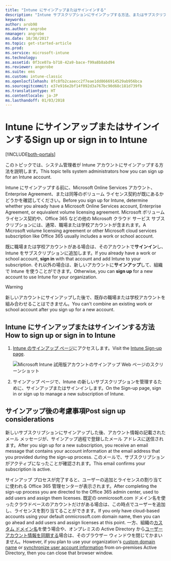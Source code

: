 ```yaml
---
title: "Intune にサインアップまたはサインインする"
description: "Intune サブスクリプションにサインアップする方法、またはサブスクリプションを使用してサインインする方法"
keywords: 
author: arob98
ms.author: angrobe
nmanager: angrobe
ms.date: 10/30/2017
ms.topic: get-started-article
ms.prod: 
ms.service: microsoft-intune
ms.technology: 
ms.assetid: 0f3ce07a-b718-42a9-bace-f99a8b8abd94
ms.reviewer: angerobe
ms.suite: ems
ms.custom: intune-classic
ms.openlocfilehash: 8fc8fb2caaecc2f7eae1dd8666914529ab956bca
ms.sourcegitcommit: e37e916e2bf14f092d3a767bc90d68c181d739fb
ms.translationtype: HT
ms.contentlocale: ja-JP
ms.lasthandoff: 01/03/2018
---
```

# <a name="sign-up-or-sign-in-to-intune"></a><span data-ttu-id="1d6a0-103">Intune にサインアップまたはサインインする</span><span class="sxs-lookup"><span data-stu-id="1d6a0-103">Sign up or sign in to Intune</span></span>

[!INCLUDE[both-portals](./includes/note-for-both-portals.md)]

<span data-ttu-id="1d6a0-104">このトピックでは、システム管理者が Intune アカウントにサインアップする方法を説明します。</span><span class="sxs-lookup"><span data-stu-id="1d6a0-104">This topic tells system administrators how you can sign up for an Intune account.</span></span>

<span data-ttu-id="1d6a0-105">Intune にサインアップする前に、Microsoft Online Services アカウント、Enterprise Agreement、または同等のボリューム ライセンス契約が既にあるかどうかを確認してください。</span><span class="sxs-lookup"><span data-stu-id="1d6a0-105">Before you sign up for Intune, determine whether you already have a Microsoft Online Services account, Enterprise Agreement, or equivalent volume licensing agreement.</span></span> <span data-ttu-id="1d6a0-106">Microsoft ボリューム ライセンス契約や、Office 365 などの他の Microsoft クラウド サービス サブスクリプションには、通常、職場または学校アカウントが含まれます。</span><span class="sxs-lookup"><span data-stu-id="1d6a0-106">A Microsoft volume licensing agreement or other Microsoft cloud services subscription like Office 365 usually includes a work or school account.</span></span>

<span data-ttu-id="1d6a0-107">既に職場または学校アカウントがある場合は、そのアカウントで**サインイン**し、Intune をサブスクリプションに追加します。</span><span class="sxs-lookup"><span data-stu-id="1d6a0-107">If you already have a work or school account, **sign in** with that account and add Intune to your subscription.</span></span> <span data-ttu-id="1d6a0-108">それ以外の場合は、新しいアカウントに**サインアップ**して、組織で Intune を使うことができます。</span><span class="sxs-lookup"><span data-stu-id="1d6a0-108">Otherwise, you can **sign up** for a new account to use Intune for your organization.</span></span>

>[!WARNING]
><span data-ttu-id="1d6a0-109">新しいアカウントにサインアップした後で、既存の職場または学校アカウントを組み合わせることはできません。</span><span class="sxs-lookup"><span data-stu-id="1d6a0-109">You can't combine an existing work or school account after you sign up for a new account.</span></span>

## <a name="how-to-sign-up-or-sign-in-to-intune"></a><span data-ttu-id="1d6a0-110">Intune にサインアップまたはサインインする方法</span><span class="sxs-lookup"><span data-stu-id="1d6a0-110">How to sign up or sign in to Intune</span></span>

1. <span data-ttu-id="1d6a0-111">[Intune のサインアップ ページ](https://portal.office.com/Signup/Signup.aspx?OfferId=40BE278A-DFD1-470a-9EF7-9F2596EA7FF9&dl=INTUNE_A&ali=1#0%20)にアクセスします。</span><span class="sxs-lookup"><span data-stu-id="1d6a0-111">Visit the [Intune Sign-up page](https://portal.office.com/Signup/Signup.aspx?OfferId=40BE278A-DFD1-470a-9EF7-9F2596EA7FF9&dl=INTUNE_A&ali=1#0%20).</span></span>

   ![Microsoft Intune 試用版アカウントのサインアップ Web ページのスクリーンショット](./media/account-sign-up-site.png)

2. <span data-ttu-id="1d6a0-113">サインアップ ページで、Intune の新しいサブスクリプションを管理するために、サインアップまたはサインインします。</span><span class="sxs-lookup"><span data-stu-id="1d6a0-113">On the Sign-up page, sign in or sign up to manage a new subscription of Intune.</span></span>

## <a name="post-sign-up-considerations"></a><span data-ttu-id="1d6a0-114">サインアップ後の考慮事項</span><span class="sxs-lookup"><span data-stu-id="1d6a0-114">Post sign up considerations</span></span>
<span data-ttu-id="1d6a0-115">新しいサブスクリプションにサインアップした後、アカウント情報の記載されたメール メッセージが、サインアップ過程で登録したメール アドレスに送信されます。</span><span class="sxs-lookup"><span data-stu-id="1d6a0-115">After you sign up for a new subscription, you receive an email message that contains your account information at the email address that you provided during the sign-up process.</span></span> <span data-ttu-id="1d6a0-116">このメールで、サブスクリプションがアクティブになったことが確認されます。</span><span class="sxs-lookup"><span data-stu-id="1d6a0-116">This email confirms your subscription is active.</span></span>

<span data-ttu-id="1d6a0-117">サインアップ プロセスが完了すると、ユーザーの追加とライセンスの割り当てに使われる Office 365 管理センターが表示されます。</span><span class="sxs-lookup"><span data-stu-id="1d6a0-117">After completing the sign-up process you are directed to the Office 365 admin center, used to add users and assign them licenses.</span></span> <span data-ttu-id="1d6a0-118">既定の onmicrosoft.com ドメイン名を使ったクラウドベースのアカウントだけがある場合は、この時点でユーザーを追加し、ライセンスを割り当てることができます。</span><span class="sxs-lookup"><span data-stu-id="1d6a0-118">If you only have cloud-based accounts using your default onmicrosoft.com domain name, then you can go ahead and add users and assign licenses at this point.</span></span> <span data-ttu-id="1d6a0-119">一方、組織の[カスタム ドメイン名](custom-domain-name-configure.md)を使う場合や、オンプレミスの Active Directory から[ユーザー アカウント情報を同期する](users-add.md#sync-active-directory-and-add-users-to-intune)場合は、そのブラウザー ウィンドウを閉じてかまいません。</span><span class="sxs-lookup"><span data-stu-id="1d6a0-119">However, if you plan to use your organization's [custom domain name](custom-domain-name-configure.md) or [synchronize user account information](users-add.md#sync-active-directory-and-add-users-to-intune) from on-premises Active Directory, then you can close that browser window.</span></span>
